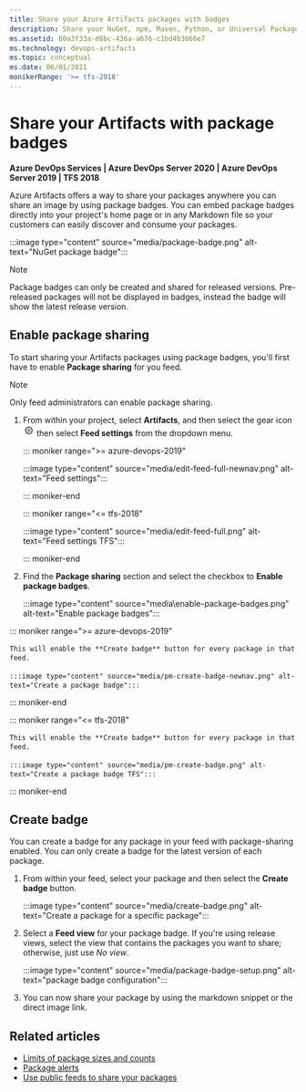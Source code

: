 ```yaml
---
title: Share your Azure Artifacts packages with badges
description: Share your NuGet, npm, Maven, Python, or Universal Packages with package badges
ms.assetid: 60a3f33a-d8bc-436a-a676-c1bd4b3066e7
ms.technology: devops-artifacts
ms.topic: conceptual
ms.date: 06/01/2021
monikerRange: '>= tfs-2018'
---
```


# Share your Artifacts with package badges

**Azure DevOps Services | Azure DevOps Server 2020 | Azure DevOps Server 2019 | TFS 2018**

Azure Artifacts offers a way to share your packages anywhere you can share an image by using package badges. You can embed package badges directly into your project's home page or in any Markdown file so your customers can easily discover and consume your packages.

:::image type="content" source="media/package-badge.png" alt-text="NuGet package badge":::
 
> [!NOTE]
> Package badges can only be created and shared for released versions. Pre-released packages will not be displayed in badges, instead the badge will show the latest release version.

## Enable package sharing  

To start sharing your Artifacts packages using package badges, you'll first have to enable **Package sharing** for you feed.

> [!NOTE]
> Only feed administrators can enable package sharing.

1. From within your project, select **Artifacts**, and then select the gear icon ![gear icon](../media/icons/gear-icon.png) then select **Feed settings** from the dropdown menu. 

   ::: moniker range=">= azure-devops-2019"

   :::image type="content" source="media/edit-feed-full-newnav.png" alt-text="Feed settings":::

   ::: moniker-end

   ::: moniker range="<= tfs-2018"

   :::image type="content" source="media/edit-feed-full.png" alt-text="Feed settings TFS":::

   ::: moniker-end

1. Find the **Package sharing** section and select the checkbox to **Enable package badges**.

   :::image type="content" source="media\enable-package-badges.png" alt-text="Enable package badges":::

::: moniker range=">= azure-devops-2019"

    This will enable the **Create badge** button for every package in that feed.

    :::image type="content" source="media/pm-create-badge-newnav.png" alt-text="Create a package badge":::

::: moniker-end

::: moniker range="<= tfs-2018"

    This will enable the **Create badge** button for every package in that feed.

    :::image type="content" source="media/pm-create-badge.png" alt-text="Create a package badge TFS":::

::: moniker-end

## Create badge

You can create a badge for any package in your feed with package-sharing enabled. You can only create a badge for the latest version of each package.

1. From within your feed, select your package and then select the **Create badge** button. 

    :::image type="content" source="media/create-badge.png" alt-text="Create a package for a specific package":::

1. Select a **Feed view** for your package badge. If you're using release views, select the view that contains the packages you want to share; otherwise, just use *No view*.

    :::image type="content" source="media/package-badge-setup.png" alt-text="package badge configuration":::

1. You can now share your package by using the markdown snippet or the direct image link.

## Related articles

- [Limits of package sizes and counts](./reference/limits.md)
- [Package alerts](./how-to/follow-package-notifications.md)
- [Use public feeds to share your packages](./tutorials/share-packages-publicly.md)
